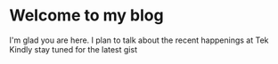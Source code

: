 # Welcome to my blog

I'm glad you are here. I plan to talk about the recent happenings at Tek
Kindly stay tuned for the latest gist 
